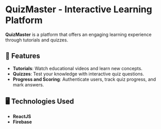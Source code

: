 # QuizMaster - Interactive Learning Platform

**QuizMaster** is a platform that offers an engaging learning experience through tutorials and quizzes.

## 🌟 Features
- **Tutorials**: Watch educational videos and learn new concepts.
- **Quizzes**: Test your knowledge with interactive quiz questions.
- **Progress and Scoring**: Authenticate users, track quiz progress, and mark answers.
  
## 🖥️ Technologies Used
- **ReactJS**
- **Firebase**


